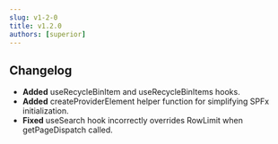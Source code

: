 ```yaml
---
slug: v1-2-0
title: v1.2.0
authors: [superior]
---
```


## Changelog

  - **Added** useRecycleBinItem and useRecycleBinItems hooks.
  - **Added** createProviderElement helper function for simplifying SPFx initialization.
  - **Fixed** useSearch hook incorrectly overrides RowLimit when getPageDispatch called.
